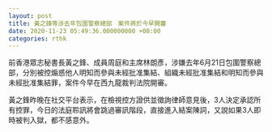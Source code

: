 ```yaml
---
layout: post
title: 黃之鋒等涉去年包圍警察總部　案件將於今早開審
date: 2020-11-23 05:49:36.000000000 +08:00
categories: rthk
---
```


前香港眾志秘書長黃之鋒、成員周庭和主席林朗彥，涉嫌去年6月21日包圍警察總部，分別被控煽惑他人明知而參與未經批准集結、組織未經批准集結和明知而參與未經批准集結罪，案件今早在西九龍裁判法院開審。

黃之鋒昨晚在社交平台表示，在檢視控方證供並徵詢律師意見後，3人決定承認所有控罪，今日的法庭聆訊將會跳過審訊階段，直接進入結案陳詞，又說如果3人即時被判入獄，都不感意外。
